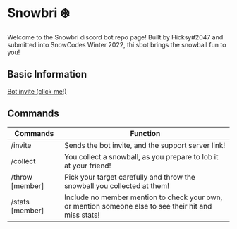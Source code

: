 # Snowbri ❄️

Welcome to the Snowbri discord bot repo page! Built by Hicksy#2047 and submitted into SnowCodes Winter 2022, thi sbot brings the snowball fun to you!

## Basic Information

[Bot invite (click me!)](https://discord.com/api/oauth2/authorize?client_id=1049392746567303280&permissions=3221538880&scope=bot%20applications.commands)

## Commands

| Commands  | Function  |
|---|---|
| /invite  | Sends the bot invite, and the support server link! |
| /collect | You collect a snowball, as you prepare to lob it at your friend! |
| /throw [member]  | Pick your target carefully and throw the snowball you collected at them! |
| /stats [member]  | Include no member mention to check your own, or mention someone else to see their hit and miss stats! |
